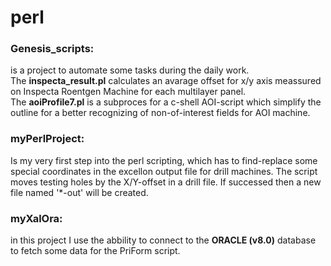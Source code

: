 # perl

### Genesis_scripts: 
is a project to automate some tasks during the daily work.</br> The <b>inspecta_result.pl</b> calculates an avarage offset for x/y axis meassured on Inspecta Roentgen Machine for each multilayer panel. </br> The <b>aoiProfile7.pl</b> is a subproces for a c-shell AOI-script which simplify the outline for a better recognizing of non-of-interest fields for AOI machine.    

### myPerlProject: 
Is my very first step into the perl scripting, which has to find-replace some special coordinates in the excellon output file for drill machines. The script moves testing holes by the X/Y-offset in a drill file. If successed then a new file named '*-out' will be created.

### myXalOra: 
in this project I use the abbility to connect to the <b>ORACLE (v8.0)</b> database to fetch some data for the PriForm script.

